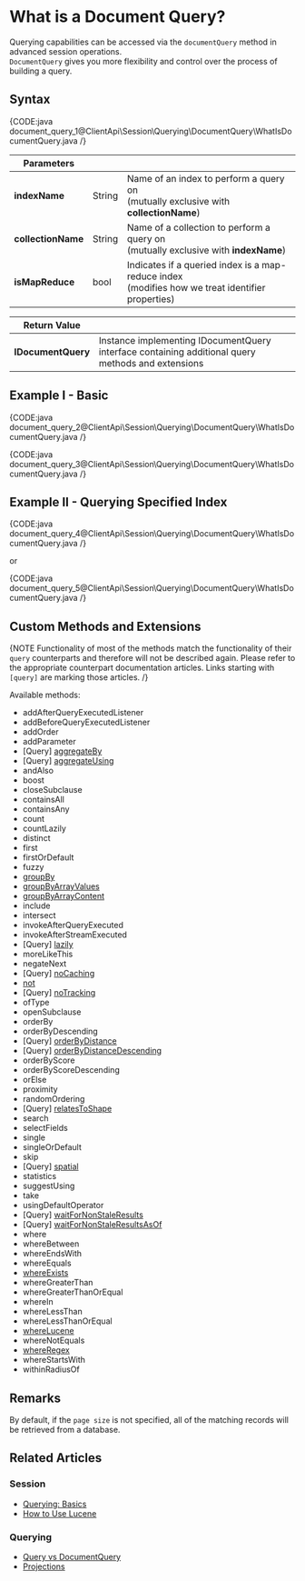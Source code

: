 # What is a Document Query?

Querying capabilities can be accessed via the `documentQuery` method in advanced session operations.  
`DocumentQuery` gives you more flexibility and control over the process of building a query.

## Syntax

{CODE:java document_query_1@ClientApi\Session\Querying\DocumentQuery\WhatIsDocumentQuery.java /}

| Parameters | |                                                                                                       |
| ------------- | ------------- |-------------------------------------------------------------------------------------------------------|
| **indexName** | String | Name of an index to perform a query on<br> (mutually exclusive with **collectionName**)               |
| **collectionName** | String | Name of a collection to perform a query on<br> (mutually exclusive with **indexName**)                |
| **isMapReduce** | bool | Indicates if a queried index is a map-reduce index<br> (modifies how we treat identifier properties) |

| Return Value | |
| ------------- | ----- |
| **IDocumentQuery** | Instance implementing IDocumentQuery interface containing additional query methods and extensions |

## Example I - Basic

{CODE:java document_query_2@ClientApi\Session\Querying\DocumentQuery\WhatIsDocumentQuery.java /}

{CODE:java document_query_3@ClientApi\Session\Querying\DocumentQuery\WhatIsDocumentQuery.java /}

## Example II - Querying Specified Index

{CODE:java document_query_4@ClientApi\Session\Querying\DocumentQuery\WhatIsDocumentQuery.java /}

or

{CODE:java document_query_5@ClientApi\Session\Querying\DocumentQuery\WhatIsDocumentQuery.java /}

## Custom Methods and Extensions

{NOTE Functionality of most of the methods match the functionality of their `query` counterparts and therefore will not be described again. Please refer to the appropriate counterpart documentation articles. Links starting with `[query]` are marking those articles. /}

Available methods:

- addAfterQueryExecutedListener
- addBeforeQueryExecutedListener
- addOrder
- addParameter
- [Query] [aggregateBy](../../../../client-api/session/querying/how-to-perform-a-faceted-search)
- [Query] [aggregateUsing](../../../../client-api/session/querying/how-to-perform-a-faceted-search)
- andAlso
- boost
- closeSubclause
- containsAll
- containsAny
- count
- countLazily
- distinct
- first
- firstOrDefault
- fuzzy
- [groupBy](../../../../client-api/session/querying/how-to-perform-group-by-query)
- [groupByArrayValues](../../../../client-api/session/querying/how-to-perform-group-by-query#by-array-values)
- [groupByArrayContent](../../../../client-api/session/querying/how-to-perform-group-by-query#by-array-content)
- include
- intersect
- invokeAfterQueryExecuted
- invokeAfterStreamExecuted
- [Query] [lazily](../../../../client-api/session/querying/how-to-perform-queries-lazily)
- moreLikeThis
- negateNext
- [Query] [noCaching](../../../../client-api/session/querying/how-to-customize-query#nocaching)
- [not](../../../../client-api/session/querying/document-query/how-to-use-not-operator)
- [Query] [noTracking](../../../../client-api/session/querying/how-to-customize-query#notracking)
- ofType
- openSubclause
- orderBy
- orderByDescending
- [Query] [orderByDistance](../../../../client-api/session/querying/how-to-make-a-spatial-query#orderbydistance)
- [Query] [orderByDistanceDescending](../../../../client-api/session/querying/how-to-make-a-spatial-query#orderbydistancedescending)
- orderByScore
- orderByScoreDescending
- orElse
- proximity
- randomOrdering
- [Query] [relatesToShape](../../../../client-api/session/querying/how-to-make-a-spatial-query#example-ii)
- search
- selectFields
- single
- singleOrDefault
- skip
- [Query] [spatial](../../../../client-api/session/querying/how-to-make-a-spatial-query#spatial)
- statistics
- suggestUsing
- take
- usingDefaultOperator
- [Query] [waitForNonStaleResults](../../../../client-api/session/querying/how-to-customize-query#waitfornonstaleresults)
- [Query] [waitForNonStaleResultsAsOf](../../../../client-api/session/querying/how-to-customize-query#waitfornonstaleresultsasof)
- where
- whereBetween
- whereEndsWith
- whereEquals
- [whereExists](../../../../client-api/session/querying/how-to-filter-by-field)
- whereGreaterThan
- whereGreaterThanOrEqual
- whereIn
- whereLessThan
- whereLessThanOrEqual
- [whereLucene](../../../../client-api/session/querying/document-query/how-to-use-lucene)
- whereNotEquals
- [whereRegex](../../../../client-api/session/querying/how-to-use-regex)
- whereStartsWith
- withinRadiusOf


## Remarks

By default, if the `page size` is not specified, all of the matching records will be retrieved from a database.

## Related Articles

### Session

- [Querying: Basics](../../../../indexes/querying/query-index)
- [How to Use Lucene](../../../../client-api/session/querying/document-query/how-to-use-lucene)

### Querying 

- [Query vs DocumentQuery](../../../../client-api/session/querying/document-query/query-vs-document-query)
- [Projections](../../../../indexes/querying/projections)
